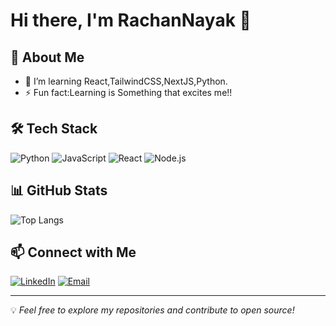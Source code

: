 # Hi there, I'm RachanNayak 👋

## 🚀 About Me
- 🌱 I’m learning React,TailwindCSS,NextJS,Python.
- ⚡ Fun fact:Learning is Something that excites me!!

## 🛠 Tech Stack
![Python](https://img.shields.io/badge/Python-3776AB?style=for-the-badge&logo=python&logoColor=white)
![JavaScript](https://img.shields.io/badge/JavaScript-F7DF1E?style=for-the-badge&logo=javascript&logoColor=black)
![React](https://img.shields.io/badge/React-20232A?style=for-the-badge&logo=react&logoColor=61DAFB)
![Node.js](https://img.shields.io/badge/Node.js-43853D?style=for-the-badge&logo=node.js&logoColor=white)

## 📊 GitHub Stats

![Top Langs](https://github-readme-stats.vercel.app/api/top-langs/?username=NayakRachan&layout=compact&theme=dark)

## 📫 Connect with Me
[![LinkedIn](https://img.shields.io/badge/LinkedIn-0077B5?style=for-the-badge&logo=linkedin&logoColor=white)](https://www.linkedin.com/in/rachan-nayak-98b385227/)
[![Email](https://img.shields.io/badge/Email-D14836?style=for-the-badge&logo=gmail&logoColor=white)](mailto:rachannayak29@gmail.com)

---
💡 *Feel free to explore my repositories and contribute to open source!*
